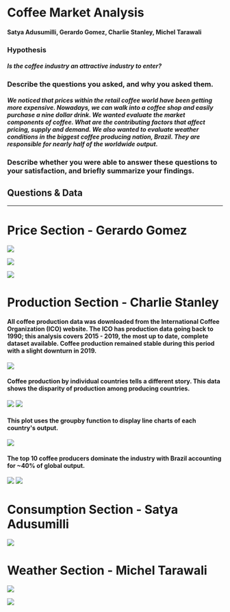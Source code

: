 # Coffee Market Analysis #
#### Satya Adusumilli, Gerardo Gomez, Charlie Stanley, Michel Tarawali ####

### Hypothesis ###
##### Is the coffee industry an attractive industry to enter? #####

### Describe the questions you asked, and why you asked them. ###
#####  We noticed that prices within the retail coffee world have been getting more expensive. Nowadays, we can walk into a coffee shop and easily purchase a nine dollar drink. We wanted evaluate the market components of coffee. What are the contributing factors that affect pricing, supply and demand. We also wanted to evaluate weather conditions in the biggest coffee producing nation, Brazil. They are responsible for nearly half of the worldwide output. #####

### Describe whether you were able to answer these questions to your satisfaction, and briefly summarize your findings. ###
#####  #####

## Questions & Data ##
---
# Price Section - Gerardo Gomez #

![](https://github.com/cstanley99/Coffee-Market-Analysis/blob/main/images/icopricing.png)

![](https://github.com/cstanley99/Coffee-Market-Analysis/blob/main/images/futuresprices.png)

![](https://github.com/cstanley99/Coffee-Market-Analysis/blob/main/images/combined_prices.png)


# Production Section - Charlie Stanley 

#### All coffee production data was downloaded from the International Coffee Organization (ICO) website.  The ICO has production data going back to 1990;  this analysis covers 2015 - 2019, the most up to date, complete dataset available. Coffee production remained stable during this period with a slight downturn in 2019. ####

![](https://github.com/cstanley99/Coffee-Market-Analysis/blob/main/images/total_prod_bar.png)

#### Coffee production by individual countries tells a different story.  This data shows the disparity of production among producing countries. ####

![](https://github.com/cstanley99/Coffee-Market-Analysis/blob/main/images/prod_by_country_vertical_bar.png)
![](https://github.com/cstanley99/Coffee-Market-Analysis/blob/main/images/prod_by_country_horizontal_bar.png)

#### This plot uses the groupby function to display line charts of each country's output. ####

![](https://github.com/cstanley99/Coffee-Market-Analysis/blob/main/images/by_country_prodplot.png)

#### The top 10 coffee producers dominate the industry with Brazil accounting for ~40% of global output. ####

![](https://github.com/cstanley99/Coffee-Market-Analysis/blob/main/images/top10barplot.png)
![](https://github.com/cstanley99/Coffee-Market-Analysis/blob/main/images/top10lineplot.png)







# Consumption Section - Satya Adusumilli #
![](https://github.com/cstanley99/Coffee-Market-Analysis/blob/main/images/CoffeeConsumption.png)

# Weather Section - Michel Tarawali #

![](https://github.com/cstanley99/group1/blob/main/images/Ave%20Temp%20in%20Brazil.png)

![](https://github.com/cstanley99/group1/blob/main/images/Ave%20Wind%20in%20Brazil.png)
